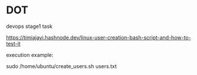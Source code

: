 # DOT
devops stage1 task

https://timiajayi.hashnode.dev/linux-user-creation-bash-script-and-how-to-test-it

execution example:

sudo /home/ubuntu/create_users.sh users.txt
